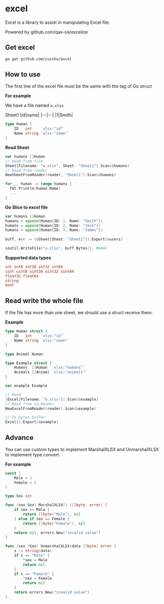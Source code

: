 # excel

Excel is a library to assist in manipulating Excel file.

Powered by github.com/qax-os/excelize

## Get excel

```bash
go get github.com/cuishu/excel
```

## How to use


The first line of the excel file must be the same with  the tag of Go struct

**For example**

We have a file named ```a.xlsx```

Sheet1
|id|name|
|:-:|:-:|
|1|Smith|


```go
type Human {
    ID   int    `xlsx:"id"`
    Name string `xlsx:"name"`
}
```

**Read Sheet**

```go
var humans []Human
// Read from file
Sheet{Filename: "a.xlsx", Sheet: "Sheet1"}.Scan(&humans)
// Read from reader
NewSheetFromReader(reader, "Sheet1").Scan(&humans)

for _, human := range humans {
  fmt.Println(human.Name)
  ...
}
```

**Go Slice to excel file**

```go
var humans []Human
humans = append(Human{ID: 1, Name: "Smith"})
humans = append(Human{ID: 2, Name: "Jack"})
humans = append(Human{ID: 3, Name: "James"})
    
buff, err := (&Sheet{Sheet: "Sheet1"}).Export(&users)

ioutil.WriteFile("a.xlsx", buff.Bytes(), 0644)
```

**Supported data types**

```go
int int8 int16 int32 int64
uint uint8 uint16 uint32 uint64
float32 float64
string
bool
```

## Read write the whole file

If the file has more than one sheet, we should use a struct receive them.

**Example**

```go
type Human struct {
	ID   int    `xlsx:"id"`
	Name string `xlsx:"name"`
}

type Animal Human

type Example struct {
	Humans  []Human  `xlsx:"humans"`
	Animals []Animal `xlsx:"animals"`
}

var example Example

// Read
(Excel{Filename: "b.xlsx"}).Scan(&example)
// Read from io.Reader
NewExcelFromReader(reader).Scan(&example)

// To bytes buffer
Excel{}.Export(&example)
```
## Advance

You can use custom types to implement MarshalXLSX and UnmarshalXLSX to implement type convert.

**For example**

```go
const (
	Male = 1
	Female = 2
)

type Sex int

func (sex Sex) MarshalXLSX() ([]byte, error) {
	if sex == Male {
		return []byte("Male"), nil
	} else if sex == Female {
		return []byte("Female"), nil
	}
	return nil, errors.New("invalid value")
}

func (sex *Sex) UnmarshalXLSX(data []byte) error {
	s := string(data)
	if s == "Male" {
		*sex = Male
		return nil
	}
	if s == "Female" {
		*sex = Female
		return nil
	}
	return errors.New("invalid value")
}
```